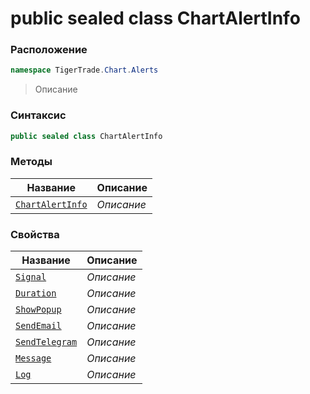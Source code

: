 
# public sealed class ChartAlertInfo
### Расположение
```csharp
namespace TigerTrade.Chart.Alerts
```



> Описание

### Синтаксис
```csharp
public sealed class ChartAlertInfo
```


### Методы
| Название | Описание |
| --- | --- |
| [`ChartAlertInfo`](./ChartAlertInfo.cs/Методы/ChartAlertInfo.md) | *Описание* |

### Свойства
| Название | Описание |
| --- | --- |
| [`Signal`](./ChartAlertInfo.cs/Свойства/Signal.md) | *Описание* |
| [`Duration`](./ChartAlertInfo.cs/Свойства/Duration.md) | *Описание* |
| [`ShowPopup`](./ChartAlertInfo.cs/Свойства/ShowPopup.md) | *Описание* |
| [`SendEmail`](./ChartAlertInfo.cs/Свойства/SendEmail.md) | *Описание* |
| [`SendTelegram`](./ChartAlertInfo.cs/Свойства/SendTelegram.md) | *Описание* |
| [`Message`](./ChartAlertInfo.cs/Свойства/Message.md) | *Описание* |
| [`Log`](./ChartAlertInfo.cs/Свойства/Log.md) | *Описание* |



